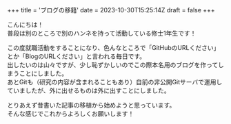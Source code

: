 +++
title = 'ブログの移籍'
date = 2023-10-30T15:25:14Z
draft = false
+++

こんにちは！  
普段は別のところで別のハンネを持って活動している修士1年生です！  

この度就職活動をすることになり、色んなところで「GitHubのURLください」とか「BlogのURLください」と言われる毎日です。  
出したいのは山々ですが、少し恥ずかしいのでこの際本名用のブログを作ってしまうことにしました。  
あとGitも（研究の内容が含まれることもあり）自前の非公開Gitサーバで運用していましたが、外に出せるものは外に出すことにしました。  

とりあえず昔書いた記事の移植から始めようと思っています。  
そんな感じでこれからよろしくお願いします！
